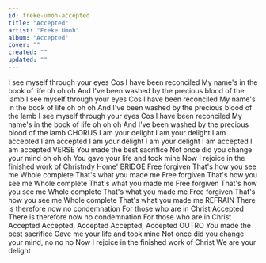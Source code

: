 ```yaml
---
id: freke-umoh-accepted
title: "Accepted"
artist: "Freke Umoh"
album: "Accepted"
cover: ""
created: ""
updated: ""
---
```


I see myself through your eyes
Cos I have been reconciled
My name's in the book of life
oh oh oh
And I've been washed by the precious blood of the lamb
I see myself through your eyes
Cos I have been reconciled
My name's in the book of life
oh oh oh
And I've been washed by the precious blood of the lamb
I see myself through your eyes
Cos I have been reconciled
My name's in the book of life
oh oh oh
And I've been washed by the precious blood of the lamb
CHORUS
I am your delight
I am your delight
I am accepted
I am accepted
I am your delight
I am your delight
I am accepted
I am accepted
VERSE
You made the best sacrifice
Not once did you change your mind oh oh oh
You gave your life and took mine
Now I rejoice in the finished work of Christndy Home'
BRIDGE
Free forgiven
That's how you see me
Whole complete
That's what you made me
Free forgiven
That's how you see me
Whole complete
That's what you made me
Free forgiven
That's how you see me
Whole complete
That's what you made me
Free forgiven
That's how you see me
Whole complete
That's what you made me
REFRAIN
There is therefore now
no condemnation
For those who are in Christ
Accepted
There is therefore now
no condemnation
For those who are in Christ
Accepted
Accepted, Accepted
Accepted, Accepted
OUTRO
You made the best sacrifice
Gave me your life and took mine
Not once did you change your mind, no no no
Now I rejoice in the finished work of Christ
We are your delight